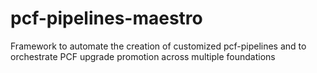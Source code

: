 # pcf-pipelines-maestro
Framework to automate the creation of customized pcf-pipelines and to orchestrate PCF upgrade promotion across multiple foundations
